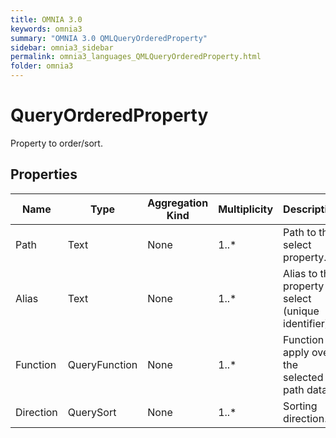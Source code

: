 ```yaml
---
title: OMNIA 3.0
keywords: omnia3
summary: "OMNIA 3.0 QMLQueryOrderedProperty"
sidebar: omnia3_sidebar
permalink: omnia3_languages_QMLQueryOrderedProperty.html
folder: omnia3
---
```


# QueryOrderedProperty
Property to order/sort.
## Properties
|Name|Type|Aggregation Kind|Multiplicity|Description|
|--|--|--|--|--|
|Path|Text|None|1..*|Path to the select property.|
|Alias|Text|None|1..*|Alias to the property to select (unique identifier).|
|Function|QueryFunction|None|1..*|Function to apply over the selected path data.|
|Direction|QuerySort|None|1..*|Sorting direction.|

